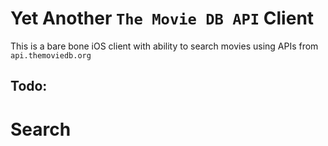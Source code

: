 # Yet Another `The Movie DB API` Client

This is a bare bone iOS client with ability to search movies using APIs from `api.themoviedb.org`

## Todo:

# Search